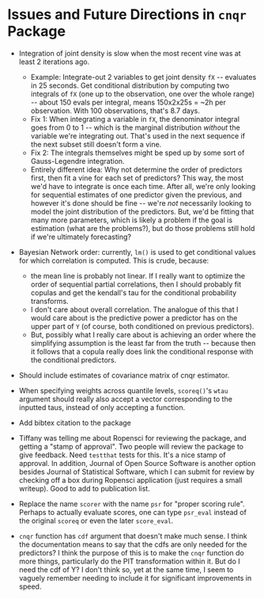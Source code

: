 # Issues and Future Directions in `cnqr` Package

* Integration of joint density is slow when the most recent vine was at least 2 iterations ago.
	* Example: Integrate-out 2 variables to get joint density `fX` -- evaluates in 25 seconds. Get conditional distribution by computing two integrals of `fX` (one up to the observation, one over the whole range) -- about 150 evals per integral, means 150x2x25s = ~2h per observation. With 100 observations, that's 8.7 days.
	* Fix 1: When integrating a variable in `fX`, the denominator integral goes from 0 to 1 -- which is the marginal distribution _without_ the variable we're integrating out. That's used in the next sequence if the next subset still doesn't form a vine.
	* Fix 2: The integrals themselves might be sped up by some sort of Gauss-Legendre integration.
	* Entirely different idea: Why not determine the order of predictors first, then fit a vine for each set of predictors? This way, the most we'd have to integrate is once each time. After all, we're only looking for sequential estimates of one predictor given the previous, and however it's done should be fine -- we're _not_ necessarily looking to model the joint distribution of the predictors. But, we'd be fitting that many more parameters, which is likely a problem if the goal is estimation (what are the problems?), but do those problems still hold if we're ultimately forecasting?

* Bayesian Network order: currently, `lm()` is used to get conditional values for which correlation is computed. This is crude, because:
	* the mean line is probably not linear. If I really want to optimize the order of sequential partial correlations, then I should probably fit copulas and get the kendall's tau for the conditional probability transforms.
	* I don't care about overall correlation. The analogue of this that I would care about is the predictive power a predictor has on the upper part of `Y` (of course, both conditioned on previous predictors).
	* But, possibly what I really care about is achieving an order where the simplifying assumption is the least far from the truth -- because then it follows that a copula really does link the conditional response with the conditional predictors.

* Should include estimates of covariance matrix of cnqr estimator.

* When specifying weights across quantile levels, `scoreq()`'s `wtau` argument should really also accept a vector corresponding to the inputted taus, instead of only accepting a function.

* Add bibtex citation to the package

* Tiffany was telling me about Ropensci for reviewing the package, and getting a "stamp of approval". Two people will review the package to give feedback. Need `testthat` tests for this. It's a nice stamp of approval. In addition, Journal of Open Source Software is another option besides Journal of Statistical Software, which I can submit for review by checking off a box during Ropensci application (just requires a small writeup). Good to add to publication list. 

* Replace the name `scorer` with the name `psr` for "proper scoring rule". Perhaps to actually evaluate scores, one can type `psr_eval` instead of the original `scoreq` or even the later `score_eval`.

* `cnqr` function has `cdf` argument that doesn't make much sense. I think the documentation means to say that the cdfs are only needed for the predictors? I think the purpose of this is to make the `cnqr` function do more things, particularly do the PIT transformation within it. But do I need the cdf of Y? I don't think so, yet at the same time, I seem to vaguely remember needing to include it for significant improvements in speed. 